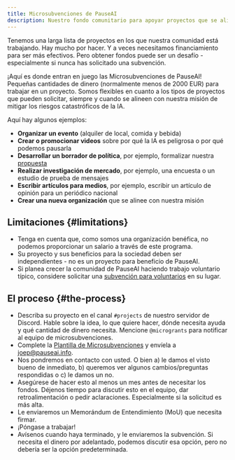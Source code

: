```yaml
---
title: Microsubvenciones de PauseAI
description: Nuestro fondo comunitario para apoyar proyectos que se alinean con nuestra misión.
---
```


Tenemos una larga lista de proyectos en los que nuestra comunidad está trabajando.
Hay mucho por hacer.
Y a veces necesitamos financiamiento para ser más efectivos.
Pero obtener fondos puede ser un desafío - especialmente si nunca has solicitado una subvención.

¡Aquí es donde entran en juego las Microsubvenciones de PauseAI!
Pequeñas cantidades de dinero (normalmente menos de 2000 EUR) para trabajar en un proyecto.
Somos flexibles en cuanto a los tipos de proyectos que pueden solicitar, siempre y cuando se alineen con nuestra misión de mitigar los riesgos catastróficos de la IA.

Aquí hay algunos ejemplos:

- **Organizar un evento** (alquiler de local, comida y bebida)
- **Crear o promocionar videos** sobre por qué la IA es peligrosa o por qué podemos pausarla
- **Desarrollar un borrador de política**, por ejemplo, formalizar nuestra [propuesta](/proposal)
- **Realizar investigación de mercado**, por ejemplo, una encuesta o un estudio de prueba de mensajes
- **Escribir artículos para medios**, por ejemplo, escribir un artículo de opinión para un periódico nacional
- **Crear una nueva organización** que se alinee con nuestra misión

## Limitaciones {#limitations}

- Tenga en cuenta que, como somos una organización benéfica, no podemos proporcionar un salario a través de este programa.
- Su proyecto y sus beneficios para la sociedad deben ser independientes - no es un proyecto para beneficio de PauseAI.
- Si planea crecer la comunidad de PauseAI haciendo trabajo voluntario típico, considere solicitar una [subvención para voluntarios](/volunteer-stipends) en su lugar.

## El proceso {#the-process}

- Describa su proyecto en el canal `#projects` de nuestro servidor de Discord. Hable sobre la idea, lo que quiere hacer, dónde necesita ayuda y qué cantidad de dinero necesita. Mencione `@microgrants` para notificar al equipo de microsubvenciones.
- Complete la [Plantilla de Microsubvenciones](https://docs.google.com/document/d/1oPXezImarCY7MCYaT-lJb-uLNbbQ76O1FYNr-WTS6hI/edit?usp=sharing) y envíela a [joep@pauseai.info](mailto:joep@pauseai.info).
- Nos pondremos en contacto con usted. O bien a) le damos el visto bueno de inmediato, b) queremos ver algunos cambios/preguntas respondidas o c) le damos un no.
- Asegúrese de hacer esto al menos un mes antes de necesitar los fondos. Déjenos tiempo para discutir esto en el equipo, dar retroalimentación o pedir aclaraciones. Especialmente si la solicitud es más alta.
- Le enviaremos un Memorándum de Entendimiento (MoU) que necesita firmar.
- ¡Póngase a trabajar!
- Avísenos cuando haya terminado, y le enviaremos la subvención. Si necesita el dinero por adelantado, podemos discutir esa opción, pero no debería ser la opción predeterminada.
